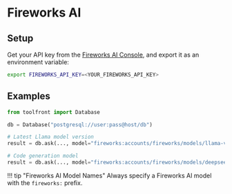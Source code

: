 # Fireworks AI

## Setup

Get your API key from the [Fireworks AI Console](https://fireworks.ai/), and export it as an environment variable:

```bash
export FIREWORKS_API_KEY=<YOUR_FIREWORKS_API_KEY>
```

## Examples


```python
from toolfront import Database

db = Database("postgresql://user:pass@host/db")

# Latest Llama model version
result = db.ask(..., model="fireworks:accounts/fireworks/models/llama-v3p1-70b-instruct")

# Code generation model
result = db.ask(..., model="fireworks:accounts/fireworks/models/deepseek-coder-v2-lite-instruct")
```


!!! tip "Fireworks AI Model Names"
    Always specify a Fireworks AI model with the `fireworks:` prefix.